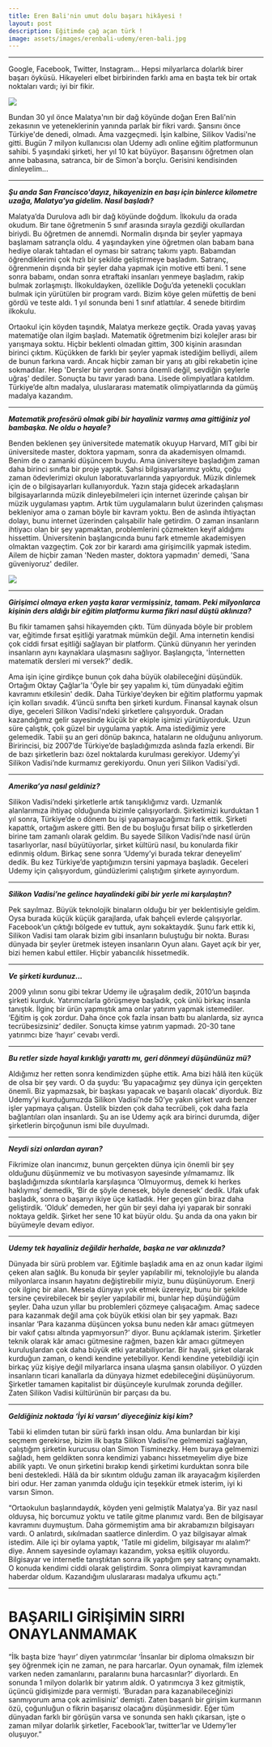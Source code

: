 ```yaml
---
title: Eren Bali'nin umut dolu başarı hikâyesi !
layout: post
description: Eğitimde çağ açan türk !
image: assets/images/erenbali-udemy/eren-bali.jpg
---
```


<div class="section-divider"><hr class="section-divider"></div>

Google, Facebook, Twitter, Instagram... Hepsi milyarlarca dolarlık birer başarı öyküsü. Hikayeleri elbet birbirinden farklı ama en başta tek bir ortak noktaları vardı; iyi bir fikir.

![](assets/images/erenbali-udemy/erenbali-resim1.jpg)

Bundan 30 yıl önce Malatya'nın bir dağ köyünde doğan Eren Bali'nin zekasının ve yeteneklerinin yanında parlak bir fikri vardı. Şansını önce Türkiye'de denedi, olmadı. Ama vazgeçmedi. İşin kalbine, Silikov Vadisi'ne gitti. Bugün 7 milyon kullanıcısı olan Udemy adlı online eğitim platformunun sahibi. 5 yaşındaki şirketi, her yıl 10 kat büyüyor. Başarısını öğretmen olan anne babasına, satranca, bir de Simon'a borçlu. Gerisini kendisinden dinleyelim...

<div class="section-divider"><hr class="section-divider"></div>

***Şu anda San Francisco'dayız, hikayenizin en başı için binlerce kilometre uzağa, Malatya'ya gidelim. Nasıl başladı?***

Malatya’da Durulova adlı bir dağ köyünde doğdum. İlkokulu da orada okudum. Bir tane öğretmenin 5 sınıf arasında sırayla gezdiği okullardan biriydi. Bu öğretmen de annemdi. Normalin dışında bir şeyler yapmaya başlamam satrançla oldu. 4 yaşındayken yine öğretmen olan babam bana hediye olarak tahtadan el oyması bir satranç takımı yaptı. Babamdan öğrendiklerimi çok hızlı bir şekilde geliştirmeye başladım. Satranç, öğrenmenin dışında bir şeyler daha yapmak için motive etti beni. 1 sene sonra babamı, ondan sonra etraftaki insanları yenmeye başladım, rakip bulmak zorlaşmıştı. İlkokuldayken, özellikle Doğu’da yetenekli çocukları bulmak için yürütülen bir program vardı. Bizim köye gelen müfettiş de beni gördü ve teste aldı. 1 yıl sonunda beni 1 sınıf atlattılar. 4 senede bitirdim ilkokulu.

Ortaokul için köyden taşındık, Malatya merkeze geçtik. Orada yavaş yavaş matematiğe olan ilgim başladı. Matematik öğretmenim bizi kolejler arası bir yarışmaya soktu. Hiçbir beklenti olmadan gittim, 300 kişinin arasından birinci çıktım. Küçükken de farklı bir şeyler yapmak istediğim belliydi, ailem de bunun farkına vardı. Ancak hiçbir zaman bir yarış atı gibi rekabetin içine sokmadılar. Hep 'Dersler bir yerden sonra önemli değil, sevdiğin şeylerle uğraş' dediler. Sonuçta bu tavır yaradı bana. Lisede olimpiyatlara katıldım. Türkiye’de altın madalya, uluslararası matematik olimpiyatlarında da gümüş madalya kazandım.

<div class="section-divider"><hr class="section-divider"></div>

***Matematik profesörü olmak gibi bir hayaliniz varmış ama gittiğiniz yol bambaşka. Ne oldu o hayale?***

Benden beklenen şey üniversitede matematik okuyup Harvard, MIT gibi bir üniversitede master, doktora yapmam, sonra da akademisyen olmamdı. Benim de o zamanki düşüncem buydu. Ama üniversiteye başladığım zaman daha birinci sınıfta bir proje yaptık. Şahsi bilgisayarlarımız yoktu, çoğu zaman ödevlerimizi okulun laboratuvarlarında yapıyorduk. Müzik dinlemek için de o bilgisayarları kullanıyorduk. Yazın staja gidecek arkadaşların bilgisayarlarında müzik dinleyebilmeleri için internet üzerinde çalışan bir müzik uygulaması yaptım. Artık tüm uygulamaların bulut üzerinden çalışması bekleniyor ama o zaman böyle bir kavram yoktu. Ben de aslında ihtiyaçtan dolayı, bunu internet üzerinden çalışabilir hale getirdim. O zaman insanların ihtiyacı olan bir şey yapmaktan, problemlerini çözmekten keyif aldığımı hissettim. Üniversitenin başlangıcında bunu fark etmemle akademisyen olmaktan vazgeçtim. Çok zor bir karardı ama girişimcilik yapmak istedim. Ailem de hiçbir zaman 'Neden master, doktora yapmadın' demedi, 'Sana güveniyoruz' dediler.

![](assets/images/erenbali-udemy/erenbali-resim2.jpg)

<div class="section-divider"><hr class="section-divider"></div>

***Girişimci olmaya erken yaşta karar vermişsiniz, tamam. Peki milyonlarca kişinin ders aldığı bir eğitim platformu kurma fikri nasıl düştü aklınıza?***

Bu fikir tamamen şahsi hikayemden çıktı. Tüm dünyada böyle bir problem var, eğitimde fırsat eşitliği yaratmak mümkün değil. Ama internetin kendisi çok ciddi fırsat eşitliği sağlayan bir platform. Çünkü dünyanın her yerinden insanların aynı kaynaklara ulaşmasını sağlıyor. Başlangıçta, 'İnternetten matematik dersleri mi versek?' dedik.

Ama işin içine girdikçe bunun çok daha büyük olabileceğini düşündük. Ortağım Oktay Çağlar'la 'Öyle bir şey yapalım ki, tüm dünyadaki eğitim kavramını etkilesin' dedik. Daha Türkiye'deyken bir eğitim platformu yapmak için kolları sıvadık. 4’üncü sınıfta ben şirketi kurdum. Finansal kaynak olsun diye, geceleri Silikon Vadisi'ndeki şirketlere çalışıyorduk. Oradan kazandığımız gelir sayesinde küçük bir ekiple işimizi yürütüyorduk. Uzun süre çalıştık, çok güzel bir uygulama yaptık. Ama istediğimiz yere gelemedik. Tabii şu an geri dönüp bakınca, hataların ne olduğunu anlıyorum. Biririncisi, biz 2007’de Türkiye’de başladığımızda aslında fazla erkendi. Bir de bazı şirketlerin bazı özel noktalarda kurulması gerekiyor. Udemy’yi Silikon Vadisi’nde kurmamız gerekiyordu. Onun yeri Silikon Vadisi'ydi.

<div class="section-divider"><hr class="section-divider"></div>

***Amerika’ya nasıl geldiniz?***

Silikon Vadisi’ndeki şirketlerle artık tanışıklığımız vardı. Uzmanlık alanlarımıza ihtiyaç olduğunda bizimle çalışıyorlardı. Şirketimizi kurduktan 1 yıl sonra, Türkiye’de o dönem bu işi yapamayacağımızı fark ettik. Şirketi kapattık, ortağım askere gitti. Ben de bu boşluğu fırsat bilip o şirketlerden birine tam zamanlı olarak geldim. Bu sayede Silikon Vadisi’nde nasıl ürün tasarlıyorlar, nasıl büyütüyorlar, şirket kültürü nasıl, bu konularda fikir edinmiş oldum. Birkaç sene sonra ‘Udemy’yi burada tekrar deneyelim’ dedik. Bu kez Türkiye’de yaptığımızın tersini yapmaya başladık. Geceleri Udemy için çalışıyordum, gündüzlerimi çalıştığım şirkete ayırıyordum.

<div class="section-divider"><hr class="section-divider"></div>

***Silikon Vadisi’ne gelince hayalindeki gibi bir yerle mi karşılaştın?***

Pek sayılmaz. Büyük teknolojik binaların olduğu bir yer beklentisiyle geldim. Oysa burada küçük küçük garajlarda, ufak bahçeli evlerde çalışıyorlar. Facebook’un çıktığı bölgede ev tuttuk, aynı sokaktaydık. Şunu fark ettik ki, Silikon Vadisi tam olarak bizim gibi insanların buluştuğu bir nokta. Burası dünyada bir şeyler üretmek isteyen insanların Oyun alanı. Gayet açık bir yer, bizi hemen kabul ettiler. Hiçbir yabancılık hissetmedik.

<div class="section-divider"><hr class="section-divider"></div>

***Ve şirketi kurdunuz...***

2009 yılının sonu gibi tekrar Udemy ile uğraşalım dedik, 2010’un başında şirketi kurduk. Yatırımcılarla görüşmeye başladık, çok ünlü birkaç insanla tanıştık. İlginç bir ürün yapmıştık ama onlar yatırım yapmak istemediler. ‘Eğitim iş çok zordur. Daha önce çok fazla insan battı bu alanlarda, siz ayrıca tecrübesizsiniz’ dediler. Sonuçta kimse yatırım yapmadı. 20-30 tane yatırımcı bize ‘hayır’ cevabı verdi.

<div class="section-divider"><hr class="section-divider"></div>

***Bu retler sizde hayal kırıklığı yarattı mı, geri dönmeyi düşündünüz mü?***

Aldığımız her retten sonra kendimizden şüphe ettik. Ama bizi hâlâ iten küçük de olsa bir şey vardı. O da şuydu: ‘Bu yapacağımız şey dünya için gerçekten önemli. Biz yapmazsak, bir başkası yapacak ve başarılı olacak’ diyorduk. Biz Udemy’yi kurduğumuzda Silikon Vadisi’nde 50’ye yakın şirket vardı benzer işler yapmaya çalışan. Üstelik bizden çok daha tecrübeli, çok daha fazla bağlantıları olan insanlardı. Şu an ise Udemy açık ara birinci durumda, diğer şirketlerin birçoğunun ismi bile duyulmadı.

<div class="section-divider"><hr class="section-divider"></div>

***Neydi sizi onlardan ayıran?***

Fikrimize olan inancımız, bunun gerçekten dünya için önemli bir şey olduğunu düşünmemiz ve bu motivasyon sayesinde yılmamamız. İlk başladığımızda sıkıntılarla karşılaşınca ‘Olmuyormuş, demek ki herkes haklıymış’ demedik, ‘Bir de şöyle denesek, böyle denesek’ dedik. Ufak ufak başladık, sonra o başarıyı ikiye üçe katladık. Her geçen gün biraz daha geliştirdik. ‘Olduk’ demeden, her gün bir şeyi daha iyi yaparak bir sonraki noktaya geldik. Şirket her sene 10 kat büyür oldu. Şu anda da ona yakın bir büyümeyle devam ediyor.

<div class="section-divider"><hr class="section-divider"></div>

***Udemy tek hayaliniz değildir herhalde, başka ne var aklınızda?***

Dünyada bir sürü problem var. Eğitimle başladık ama en az onun kadar ilgimi çeken alan sağlık. Bu konuda bir şeyler yapılabilir mi, teknolojiyle bu alanda milyonlarca insanın hayatını değiştirebilir miyiz, bunu düşünüyorum. Enerji çok ilginç bir alan. Mesela dünyayı yok etmek üzereyiz, bunu bir şekilde tersine çevirebilecek bir şeyler yapılabilir mi, bunlar hep düşündüğüm şeyler. Daha uzun yıllar bu problemleri çözmeye çalışacağım. Amaç sadece para kazanmak değil ama çok büyük etkisi olan bir şey yapmak. Bazı insanlar ‘Para kazanma düşüncen yoksa bunu neden kâr amacı gütmeyen bir vakıf çatısı altında yapmıyorsun?’ diyor. Bunu açıklamak isterim. Şirketler teknik olarak kâr amacı gütmesine rağmen, bazen kâr amacı gütmeyen kuruluşlardan çok daha büyük etki yaratabiliyorlar. Bir hayali, şirket olarak kurduğun zaman, o kendi kendine yetebiliyor. Kendi kendine yetebildiği için birkaç yüz kişiye değil milyarlarca insana ulaşma şansın olabiliyor. O yüzden insanların ticari kanallarla da dünyaya hizmet edebileceğini düşünüyorum. Şirketler tamamen kapitalist bir düşünceyle kurulmak zorunda değiller. Zaten Silikon Vadisi kültürünün bir parçası da bu.

<div class="section-divider"><hr class="section-divider"></div>

***Geldiğiniz noktada ‘İyi ki varsın’ diyeceğiniz kişi kim?***

Tabii ki elimden tutan bir sürü farklı insan oldu. Ama bunlardan bir kişi seçmem gerekirse, bizim ilk başta Silikon Vadisi’ne gelmemizi sağlayan, çalıştığım şirketin kurucusu olan Simon Tisminezky. Hem buraya gelmemizi sağladı, hem geldikten sonra kendimizi yabancı hissetmeyelim diye bize abilik yaptı. Ve onun şirketini bırakıp kendi şirketimi kurduktan sonra bile beni destekledi. Hâlâ da bir sıkıntım olduğu zaman ilk arayacağım kişilerden biri odur. Her zaman yanımda olduğu için teşekkür etmek isterim, iyi ki varsın Simon.

“Ortaokulun başlarındaydık, köyden yeni gelmiştik Malatya’ya. Bir yaz nasıl olduysa, hiç borcumuz yoktu ve tatile gitme planımız vardı. Ben de bilgisayar kavramını duymuştum. Daha görmemiştim ama bir akrabamızın bilgisayarı vardı. O anlatırdı, sıkılmadan saatlerce dinlerdim. O yaz bilgisayar almak istedim. Aile içi bir oylama yaptık, 'Tatile mi gidelim, bilgisayar mı alalım?' diye. Annem sayesinde oylamayı kazandım, yoksa eşitlik oluyordu. Bilgisayar ve internetle tanıştıktan sonra ilk yaptığım şey satranç oynamaktı. O konuda kendimi ciddi olarak geliştirdim. Sonra olimpiyat kavramından haberdar oldum. Kazandığım uluslararası madalya ufkumu açtı.”

<div class="section-divider"><hr class="section-divider"></div>

# BAŞARILI GİRİŞİMİN SIRRI ONAYLANMAMAK

“İlk başta bize ‘hayır’ diyen yatırımcılar ‘İnsanlar bir diploma olmaksızın bir şey öğrenmek için ne zaman, ne para harcarlar. Oyun oynamak, film izlemek varken neden zamanlarını, paralarını buna harcasınlar?’ diyorlardı. En sonunda 1 milyon dolarlık bir yatırım aldık. O yatırımcıya 3 kez gitmiştik, üçüncü gidişimizde para vermişti. ‘Buradan para kazanabileceğinizi sanmıyorum ama çok azimlisiniz’ demişti. Zaten başarılı bir girişim kurmanın özü, çoğunluğun o fikrin başarısız olacağını düşünmesidir. Eğer tüm dünyadan farklı bir görüşün varsa ve sonunda sen haklı çıkarsan, işte o zaman milyar dolarlık şirketler, Facebook’lar, twitter’lar ve Udemy’ler oluşuyor.”